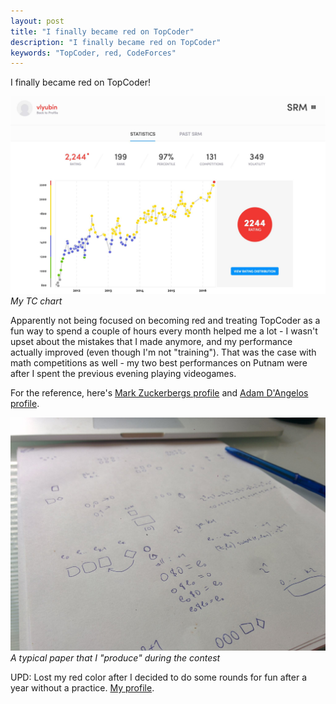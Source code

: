```yaml
---
layout: post
title: "I finally became red on TopCoder"
description: "I finally became red on TopCoder"
keywords: "TopCoder, red, CodeForces"
---
```


I finally became red on TopCoder!

![](/assets/images/red.jpg)
*My TC chart*

Apparently not being focused on becoming red and treating TopCoder as a fun way to spend a couple of hours every month helped me a lot - I wasn't upset about the mistakes that I made anymore, and my performance actually improved (even though I'm not "training"). That was the case with math competitions as well - my two best performances on Putnam were after I spent the previous evening playing videogames.

For the reference, here's [Mark Zuckerbergs profile](https://www.topcoder.com/members/mzuckerberg/details/?track=DATA_SCIENCE&subTrack=SRM) and [Adam D'Angelos profile](https://www.topcoder.com/members/dangelo/details/?track=DATA_SCIENCE&subTrack=SRM).

![](/assets/images/paper.jpg)
*A typical paper that I "produce" during the contest*

UPD: Lost my red color after I decided to do some rounds for fun after a year without a practice. [My profile](https://www.topcoder.com/members/vlyubin/details/?track=DATA_SCIENCE&subTrack=SRM).
